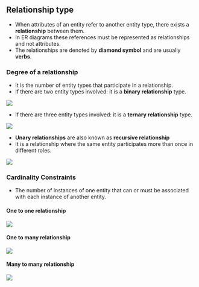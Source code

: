 ##  **Relationship type**
* When attributes of an entity refer to another entity type, there exists a **relationship** between them.
* In ER diagrams these references must be represented as relationships and not attributes.
* The relationships are denoted by **diamond symbol** and are usually **verbs**.
 
### Degree of a relationship
* It is the number of entity types that participate in a relationship.
* If there are two entity types involved: it is a **binary relationship** type.
 
<img src ="http://i.imgur.com/ORWRZlZ.png" >

* If there are three entity types involved: it is a **ternary relationship** type.


<img src ="http://i.imgur.com/zrODWOV.png" ><br>

* **Unary relationships** are also known as **recursive relationship**
* It is a relationship where the same entity participates more than once in different roles.

<img src ="http://i.imgur.com/yeQZeXV.png" >

### Cardinality Constraints
* The number of instances of one entity that can or must be associated with each instance of another entity.

#### **One to one relationship**

<img src ="http://i.imgur.com/SRjLeWD.png" >

#### **One to many relationship**

<img src ="http://i.imgur.com/mjBwwHX.png" >

#### **Many to many relationship**

<img src ="http://i.imgur.com/x5V1PpQ.png" >

